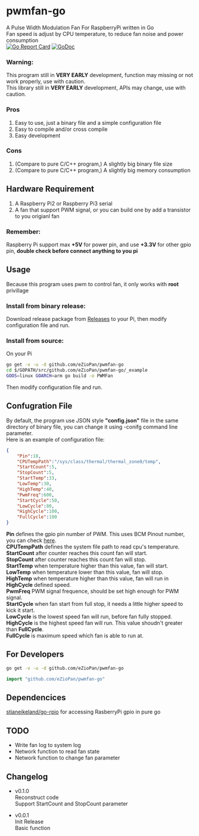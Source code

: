 # **pwmfan-go**
A Pulse Width Modulation Fan For RaspberryPi written in Go  
Fan speed is adjust by CPU temperature, to reduce fan noise and power consumption  
[![Go Report Card](https://goreportcard.com/badge/github.com/eZioPan/pwmfan-go)](https://goreportcard.com/report/github.com/eZioPan/pwmfan-go)
[![GoDoc](https://godoc.org/github.com/eZioPan/pwmfan-go?status.svg)](https://godoc.org/github.com/eZioPan/pwmfan-go)  
  
### **Warning:**
This program still in **VERY EARLY** development, function may missing or not work properly, use with caution.  
This library still in **VERY EARLY** development, APIs may change, use with caution.  
  
### **Pros**
1. Easy to use, just a binary file and a simple configuration file  
2. Easy to compile and/or cross compile  
3. Easy development  

### **Cons**
1. (Compare to pure C/C++ program,) A slightly big binary file size
2. (Compare to pure C/C++ program,) A slightly big memory consumption

## **Hardware Requirement**
1. A Raspberry Pi2 or Raspberry Pi3 serial  
2. A fan that support PWM signal, or you can build one by add a transistor to you origianl fan  
  
### **Remember:**
Raspberry Pi support max **+5V** for power pin, and use **+3.3V** for other gpio pin, **double check before connect anything to you pi**  
  
## **Usage**
Because this program uses pwm to control fan, it only works with **root** privillage  
  
### **Install from binary release:**
Download release package from [Releases](https://github.com/eZioPan/pwmfan-go/releases) to your Pi, then modify configuration file and run.  
  
### **Install from source:**
On your Pi  
```bash
go get -v -u -d github.com/eZioPan/pwmfan-go
cd $/GOPATH/src/github.com/eZioPan/pwmfan-go/_example
GOOS=linux GOARCH=arm go build -o PWMFan
```
Then modify configuration file and run.  
  
## **Confugration File**
By default, the program use JSON style **"config.json"** file in the same directory of binary file, you can change it using -conifg command line parameter.  
Here is an example of configuration file:  
```json
{
	"Pin":18,
	"CPUTempPath":"/sys/class/thermal/thermal_zone0/temp",
	"StartCount":5,
	"StopCount":5,
	"StartTemp":33,
	"LowTemp":30,
	"HighTemp":40,
	"PwmFreq":600,
	"StartCycle":50,
	"LowCycle":80,
	"HighCycle":100,
	"FullCycle":100
}
```  

**Pin** defines the gpio pin number of PWM. This uses BCM Pinout number, you can check [here](https://pinout.xyz).  
**CPUTempPath** defines the system file path to read cpu's temperature.  
**StartCount** after counter reaches this count fan will start.  
**StopCount** after counter reaches this count fan will stop.  
**StartTemp** when temperature higher than this value, fan will start.  
**LowTemp** when temperature lower than this value, fan will stop.  
**HighTemp** when temperature higher than this value, fan will run in **HighCycle** defined speed.  
**PwmFreq** PWM signal frequence, should be set high enough for PWM signal.  
**StartCycle** when fan start from full stop, it needs a little higher speed to kick it start.  
**LowCycle** is the lowest speed fan will run, before fan fully stopped.  
**HighCycle** is the highest speed fan will run. This value shoudn't greater than **FullCycle**.  
**FullCycle** is maximum speed which fan is able to run at.  
  
## **For Developers**
```bash
go get -v -u -d github.com/eZioPan/pwmfan-go
```
```go
import "github.com/eZioPan/pwmfan-go"
```  
  
## **Dependencices**
[stianeikeland/go-rpio](https://github.com/stianeikeland/go-rpio) for accessing RasberryPi gpio in pure go  
  
## **TODO**
- Write fan log to system log  
- Network function to read fan state  
- Network function to change fan parameter  
  
## **Changelog**  
- v0.1.0  
Reconstruct code  
Support StartCount and StopCount parameter  
  
- v0.0.1  
Init Release  
Basic function  
